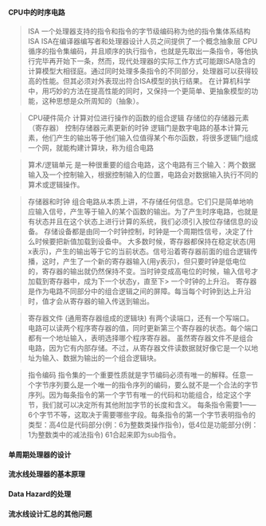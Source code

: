#### CPU中的时序电路
> ISA
> 一个处理器支持的指令和指令的字节级编码称为他的指令集体系结构ISA
> ISA在编译器编写者和处理器设计人员之间提供了一个概念抽象层
> CPU循序的指令集编码，并且顺序的执行指令，也就是先取出一条指令，等他执行完毕再开始下一条，然而，现代处理器的实际工作方式可能跟ISA隐含的计算模型大相径庭。通过同时处理多条指令的不同部分，处理器可以获得较高的性能。但其必须对外表现出符合ISA模型的执行结果。
> 在计算机科学中，用巧妙的方法在提高性能的同时，又保持一个更简单、更抽象模型的功能，这种思想是众所周知的（抽象）。

> CPU硬件简介
> 计算对位进行操作的函数的组合逻辑
> 存储位的存储器元素（寄存器）
> 控制存储器元素更新的时钟
> 逻辑门是数字电路的基本计算元素，他们产生的输出等于他们输入位值得某个布尔函数，将很多逻辑门组成一个网，就能构建计算块，称为组合电路

> 算术/逻辑单元 是一种很重要的组合电路，这个电路有三个输入：两个数据输入及一个控制输入，根据控制输入的位置，电路会对数据输入执行不同的算术或逻辑操作。

> 存储器和时钟 组合电路从本质上讲，不存储任何信息。它们只是简单地响应输入信号，产生等于输入的某个函数的输出。为了产生时序电路，也就是有状态并且在这个状态上进行计算的系统，我们必须引入按位存储信息的设备。
> 存储设备都是由同一个时钟控制，时钟是一个周期性信号，决定了什么时候要把新值加载到设备中。
> 大多数时候，寄存器都保持在稳定状态(用x表示)，产生的输出等于它的当前状态。信号沿着寄存器前面的组合逻辑传播，这时，产生了一个新的寄存器输入(用y表示)，但只要时钟是低电位的，寄存器的输出就仍然保持不变。当时钟变成高电位的时候，输入信号才加载到寄存器中，成为下一个状态y，直至下> 一个时钟的上升沿。
> 寄存器是作为电路不同部分中的组合逻辑之间的屏障。每当每个时钟到达上升沿时，值才会从寄存器的输入传送到输出。

> 寄存器文件 (通用寄存器组成的逻辑块) 有两个读端口，还有一个写端口。电路可以读两个程序寄存器的值，同时更新第三个寄存器的状态。每个端口都有一个地址输入，表明选择哪个程序寄存器。
> 虽然寄存器文件不是组合电路，因为它有内部存储。不过，从寄存器文件读数据就好像它是一个以地址为输入、数据为输出的一个组合逻辑块。

> 指令编码 指令集的一个重要性质就是字节编码必须有唯一的解释。任意一个字节序列要么是一个唯一的指令序列的编码，要么就不是一个合法的字节序列。因为每条指令的第一个字节有唯一的代码和功能组合，给定这个字节，我们就可以决定所有其他附加字节的长度和含义。
> 每条指令需要1——6个字节不等，这取决于需要哪些字段。每条指令的第一个字节表明指令的类型：高4位是代码部分(例：6为整数类操作指令)，低4位是功能部分(例：1为整数类中的减法指令) 61合起来即为sub指令。

#### 单周期处理器的设计

#### 流水线处理器的基本原理

#### Data Hazard的处理

#### 流水线设计汇总的其他问题